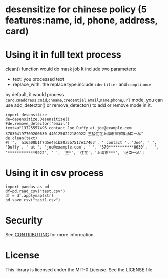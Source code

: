 # desensitize for chinese policy (5 features:name, id, phone, address, card)

# Using it in full text process
 clean() function would do mask job
 It include two parameters: 
 * text: you processed text
 * replace_with: the replace type:include `identifier` and `compliance`

by default, it would process `card`,`cnaddress`,`cnid`,`cnname`,`credential`,`email`,`name`,`phone`,`url` mode, you can use add_detector() or remove_detector() to add or remove mode in it.
```
import desensitize
de=desensitize.Desensitize()
#de.remove_detector('email')
text=u"13725557496 contact Joe Duffy at joe@example.com 370304197709200630 4401250222189922 王猛住在上海市陆家嘴汤臣一品"
de.clean(text)
#['', 'a16a00b1f7d5e4e1b20a5b7517e17463', ' contact ', 'Joe', ' ', 'Duffy', ' at ', 'joe@example.com', ' ', '370***********0630', ' ', '************9922', ' ', '王*', '住在', '上海市***', '汤臣一品']
```

# Using it in csv process
```
import pandas as pd
df=pd.read_csv("test.csv")
df = df.applymap(str)
pd.save_csv("test1.csv")
```

# Security

See [CONTRIBUTING](CONTRIBUTING.md#security-issue-notifications) for more information.

# License

This library is licensed under the MIT-0 License. See the LICENSE file.

